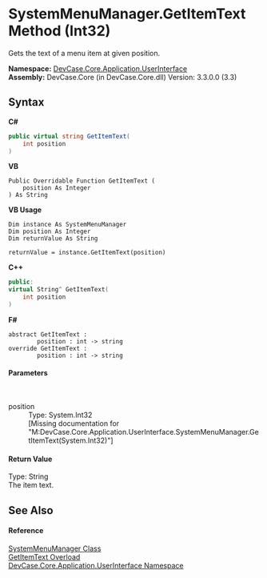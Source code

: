 # SystemMenuManager.GetItemText Method (Int32)
 

Gets the text of a menu item at given position.

**Namespace:**&nbsp;<a href="N_DevCase_Core_Application_UserInterface">DevCase.Core.Application.UserInterface</a><br />**Assembly:**&nbsp;DevCase.Core (in DevCase.Core.dll) Version: 3.3.0.0 (3.3)

## Syntax

**C#**<br />
``` C#
public virtual string GetItemText(
	int position
)
```

**VB**<br />
``` VB
Public Overridable Function GetItemText ( 
	position As Integer
) As String
```

**VB Usage**<br />
``` VB Usage
Dim instance As SystemMenuManager
Dim position As Integer
Dim returnValue As String

returnValue = instance.GetItemText(position)
```

**C++**<br />
``` C++
public:
virtual String^ GetItemText(
	int position
)
```

**F#**<br />
``` F#
abstract GetItemText : 
        position : int -> string 
override GetItemText : 
        position : int -> string 
```


#### Parameters
&nbsp;<dl><dt>position</dt><dd>Type: System.Int32<br />\[Missing <param name="position"/> documentation for "M:DevCase.Core.Application.UserInterface.SystemMenuManager.GetItemText(System.Int32)"\]</dd></dl>

#### Return Value
Type: String<br />The item text.

## See Also


#### Reference
<a href="T_DevCase_Core_Application_UserInterface_SystemMenuManager">SystemMenuManager Class</a><br /><a href="Overload_DevCase_Core_Application_UserInterface_SystemMenuManager_GetItemText">GetItemText Overload</a><br /><a href="N_DevCase_Core_Application_UserInterface">DevCase.Core.Application.UserInterface Namespace</a><br />